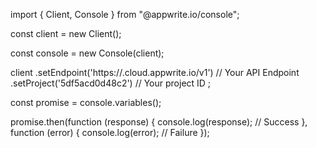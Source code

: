 import { Client, Console } from "@appwrite.io/console";

const client = new Client();

const console = new Console(client);

client
    .setEndpoint('https://<REGION>.cloud.appwrite.io/v1') // Your API Endpoint
    .setProject('5df5acd0d48c2') // Your project ID
;

const promise = console.variables();

promise.then(function (response) {
    console.log(response); // Success
}, function (error) {
    console.log(error); // Failure
});